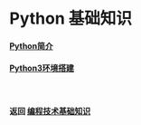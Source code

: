 # Python 基础知识
#### [Python简介](./基础知识/Python简介.md)
#### [Python3环境搭建](./基础知识/Python环境搭建.md)

<br>

#### 返回 [编程技术基础知识](../编程技术基础知识.md)